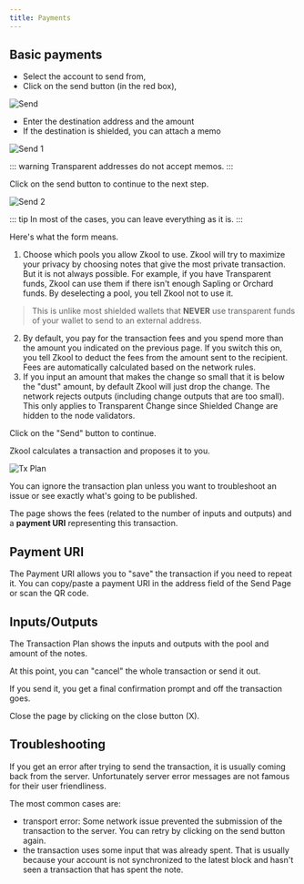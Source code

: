 ```yaml
---
title: Payments
---
```


## Basic payments

- Select the account to send from,
- Click on the send button (in the red box),

![Send](./images/11.send_1.png)

- Enter the destination address and the amount
- If the destination is shielded, you can attach a memo

![Send 1](./images/12.send_2.png)

::: warning
Transparent addresses do not accept memos.
:::

Click on the send button to continue to the next step.

![Send 2](./images/13.send_3.png)

::: tip In most of the cases, you can leave everything as it is.
:::

Here's what the form means.

1. Choose which pools you allow Zkool to use. Zkool will try to maximize your
privacy by choosing notes that give the most private transaction. But it is not
always possible. For example, if you have Transparent funds, Zkool can use
them if there isn't enough Sapling or Orchard funds. By deselecting a pool,
you tell Zkool not to use it.

> This is unlike most shielded wallets that **NEVER** use transparent
funds of your wallet to send to an external address.

2. By default, you pay for the transaction fees and you
spend more than the amount you indicated on the previous page.
If you switch this on, you tell Zkool to deduct the fees from the amount
sent to the recipient. Fees are automatically calculated based on the network
rules.
3. If you input an amount that makes the change so small that it is below
the "dust" amount, by default Zkool will just drop the change. The network
rejects outputs (including change outputs that are too small). This only
applies to Transparent Change since Shielded Change are hidden to the
node validators.

Click on the "Send" button to continue.

Zkool calculates a transaction and proposes it to you.

![Tx Plan](./images/14.tx_plan.png)

You can ignore the transaction plan unless you want
to troubleshoot an issue or see exactly what's going to
be published.

The page shows the fees (related to the number of inputs
and outputs) and a **payment URI** representing this transaction.

## Payment URI

The Payment URI allows you to "save" the transaction if you need
to repeat it. You can copy/paste a payment URI in the address
field of the Send Page or scan the QR code.

## Inputs/Outputs

The Transaction Plan shows the inputs and outputs with the pool
and amount of the notes.

At this point, you can "cancel" the whole transaction or send it
out.

If you send it, you get a final confirmation prompt and off the
transaction goes.

Close the page by clicking on the close button (X).

## Troubleshooting

If you get an error after trying to send the transaction,
it is usually coming back from the server. Unfortunately
server error messages are not famous for their user friendliness.

The most common cases are:
- transport error: Some network issue prevented the submission
of the transaction to the server. You can retry by clicking on
the send button again.
- the transaction uses some input that was already spent. That
is usually because your account is not synchronized to the latest
block and hasn't seen a transaction that has spent the note.
